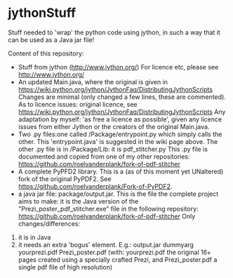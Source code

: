 # jythonStuff
Stuff needed to 'wrap' the python code using jython, in such a way that it can be used as a Java jar file!

Content of this repository:
- Stuff from jython (http://www.jython.org/)
For licence etc, please see http://www.jython.org/
- An updated Main.java, where the original is given in https://wiki.python.org/jython/JythonFaq/DistributingJythonScripts
Changes are minimal (only changed a few lines, these are commented).
As to licence issues: original licence, see https://wiki.python.org/jython/JythonFaq/DistributingJythonScripts
Any adaptation by myself: 'as free a licence as possible', given any licence issues from either Jython or the creators of the original Main.java.
- Two .py files:one called /Package/entrypoint.py which simply calls the other. This 'entrypoint.java' is suggested in the wiki page above.
The other .py file is in /Package/Lib: it is pdf_stitcher.py
This .py file is documented and copied from one of my other repositories: https://github.com/roelvanderplank/fork-of-pdf-stitcher
- A complete PyPFD2 library.
This is a (as of this moment yet UNaltered) fork of the original PyPDF2. See https://github.com/roelvanderplank/Fork-of-PyPDF2.
- a java jar file: package/output.jar.
This is the file the complete project aims to make: it is the Java version of the "Prezi_poster_pdf_stitcher.exe" file in the following repository: https://github.com/roelvanderplank/fork-of-pdf-stitcher
Only changes/differences:
1) it is in Java
2) it needs an extra 'bogus' element.
E.g.: output.jar dummyarg yourprezi.pdf Prezi_poster.pdf
(with: yourprezi.pdf the original 16+ pages created using a specially crafted Prezi, and Prezi_poster.pdf a single pdf file of high resolution)

